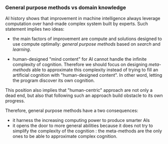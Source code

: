 ### General purpose methods vs domain knowledge
AI history shows that improvement in machine intelligence always leverage computation over hand-made complex system built by experts. 
Such statement implies two ideas:
- the main factors of improvement are compute and solutions designed to use compute optimally: *general purpose methods* based on *search* and *learning*.

- human-designed "mind content" for AI cannot handle the infinite complexity of cognition. Therefore we should focus on designing *meta-methods* able to approximate this complexity instead of trying to fill an artificial cognition with "human-designed content". In other word, letting the program discover its own cognition.

This position also implies that "human-centric" approach are not only a dead end, but also that following such an approach build obstacle to its own progress. 

Therefore, general purpose methods have a two consequences:
- it harness the increasing computing power to produce smarter AIs
- it opens the door to more general abilities because it does not try to simplify the complexity of the cognition : the meta-methods are the only ones to be able to approximate complex cognition.